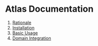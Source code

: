 # Atlas Documentation

1. [Rationale](./rationale.md)
2. [Installation](./installation.md)
3. [Basic Usage](./basic-usage.md)
4. [Domain Integration](./domain.md)
